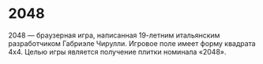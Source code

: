 # 2048

2048 — браузерная игра, написанная 19-летним итальянским разработчиком Габриэле Чирулли. Игровое поле имеет форму квадрата 4x4. Целью игры является получение плитки номинала «2048». 
